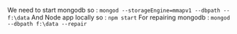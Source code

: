We need to start mongodb so :
`mongod --storageEngine=mmapv1 --dbpath --f:\data`
And Node app locally so :
`npm start`
For repairing mongodb :
`mongod --dbpath f:\data --repair`
